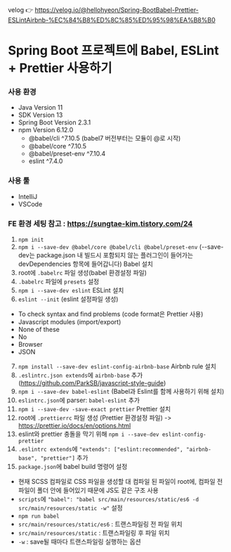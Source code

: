 velog 👉 https://velog.io/@hellohyeon/Spring-BootBabel-Prettier-ESLintAirbnb-%EC%84%B8%ED%8C%85%ED%95%98%EA%B8%B0

# Spring Boot 프로젝트에 Babel, ESLint + Prettier 사용하기

### 사용 환경

- Java Version 11
- SDK Version 13
- Spring Boot Version 2.3.1
- npm Version 6.12.0
  - @babel/cli ^7.10.5 (babel7 버전부터는 모듈이 @로 시작)
  - @babel/core ^7.10.5
  - @babel/preset-env ^7.10.4
  - eslint ^7.4.0

### 사용 툴

- IntelliJ
- VSCode

### FE 환경 세팅 참고 : https://sungtae-kim.tistory.com/24

1. `npm init`
2. `npm i --save-dev @babel/core @babel/cli @babel/preset-env` (--save-dev는 package.json 내 빌드시 포함되지 않는 플러그인이 들어가는 devDependencies 항목에 들어갑니다) Babel 설치
3. root에 `.babelrc` 파일 생성(babel 환경설정 파일)
4. `.babelrc` 파일에 `presets` 설정
5. `npm i --save-dev eslint` ESLint 설치
6. `eslint --init` (eslint 설정파일 생성)

- To check syntax and find problems (code format은 Prettier 사용)
- Javascript modules (import/export)
- None of these
- No
- Browser
- JSON

7. `npm install --save-dev eslint-config-airbnb-base` Airbnb rule 설치
8. `.eslintrc.json extends`에 `airbnb-base` 추가 (https://github.com/ParkSB/javascript-style-guide)
9. `npm i --save-dev babel-eslint` (Babel과 Eslint를 함께 사용하기 위해 설치)
10. `eslintrc.json`에 parser: `babel-eslint` 추가
11. `npm i --save-dev -save-exact prettier` Prettier 설치
12. root에 `.prettierrc` 파일 생성 (Prettier 환경설정 파일) -> https://prettier.io/docs/en/options.html
13. eslint와 prettier 충돌을 막기 위해 `npm i --save-dev eslint-config-prettier`
14. `.eslintrc extends`에 `"extends": ["eslint:recommended", "airbnb-base", "prettier"]` 추가
15. `package.json`에 babel build 명령어 설정

- 현재 SCSS 컴파일로 CSS 파일을 생성할 대 컴파일 된 파일이 root에, 컴파일 전 파일이 폴더 안에 들어있기 때문에 JS도 같은 구조 사용
- `scripts`에 `"babel": "babel src/main/resources/static/es6 -d src/main/resources/static -w"` 설정
- `npm run babel`
- `src/main/resources/static/es6` : 트랜스파일링 전 파일 위치
- `src/main/resources/static` : 트랜스파일링 후 파일 위치
- `-w` : save될 때마다 트랜스파일링 실행하는 옵션
